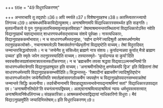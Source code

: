 +++
title = "49 विधुराधिकरणम्"

+++
अन्तराचापि तु तद्द्दष्टेः॥36॥ अपि स्मर्यते॥37॥ विशेषानुग्रहश्च॥38॥ अतस्त्वितरज्ज्यायो लिंगाच्च॥39॥ आश्रमधर्मांकिकाविद्येत्युक्तम्। अनाश्रमिणामपि विद्याधिकारस्समर्थ्यत इति सङ्गतिः। मृतपत्नीकाये ये पुनः गुरुकुलातभिसमावृत्याकृतविवाहाः" तेषामाश्रमानन्तरास्थितानां विद्याधिकारोऽस्ति नवेति विद्यानुग्रहार्थं यज्ञाद्यभावात् शाधारणयधर्मसद्भावाच्च संशये पूर्वपक्षः। नास्त्यधिकारः, विद्यानुग्राहककर्माभावात्। न च साधारणधर्मैस्तदनुग्रहः, 'यज्ञेन दानेने'त्यादिश्रुतौ आश्रमधर्माणामेव तदनुग्राहकत्वोक्ते-, नचानाश्रमत्वेऽपि रैक्वसंवर्तगार्ग्यप्रभृतीनां विद्याद्दष्टेति वाच्यम्। तेषां विदुरादिवत् जन्मान्तरसिद्धत्वोपपत्तेः। न च 'जप्येनैव तु संसिध्येत् ब्राह्मणे नात्र संशयः। कुर्यादन्यन्नवा कुर्यात् मैत्रो ब्राह्मण उच्यत' इति स्मृतेः जपेन तदनुग्रस्स्यादिति वाच्यम्। तस्यास्स्मृते- 'कुर्यादन्यन्न वा कुर्या'दिति स्ववचसैवजपप्रशंसामात्रपरत्वस्फटीकरणात्। न च 'ब्रह्मचर्येण तपसा श्रद्धया विद्ययाऽऽत्मनमन्विष्ये'ति साधारणधर्ममात्रेणापि विद्यानुग्रहश्श्रूयत इति वाच्यम्। 'अनाश्रमीनतिष्ठेत्तु क्षणमेकमपि द्विज' इति विहितानां तेषां साधारणधर्मस्यापि विद्यानुग्राहकसम्भवीदिति॥ सिद्धान्तस्तु- 'रैक्वादीनां ब्रह्मचर्येण'त्यादिश्रुतिद्दष्टेन साधारणधर्मजातेन जप्येनैवत्विति स्मार्तप्रशंसावगतोत्कर्षेण जपयज्ञेन च विद्यानुग्रहोपपादनसम्भवान्नतेषां जन्मान्तरे सिद्धिः कल्पनीया। तदर्वचीनानामपि विवाहाद्युपपत्त्यभावेनापद्यनाश्रमिणां सतां" विद्याधिकारउपपद्यत एव। 'अनाश्रमीनतिष्ठेते'ति वचनंत्वनापद्विषयम्। अतएवानाश्रमित्वादाश्रमित्वं न्यायः धर्मभूयस्त्वसत्त्वात् अनाश्रमित्वनिषेधलिंगाच्च॥ संग्रहकारिका॥ आश्रमकर्माभावाद्विद्यायां नाधिकारिणो विधुराः। मैवं विद्याऽनुग्रहमुपैति जप्यादिभिस्तेषाम्॥ इति विधुराधिकरणम्॥9॥